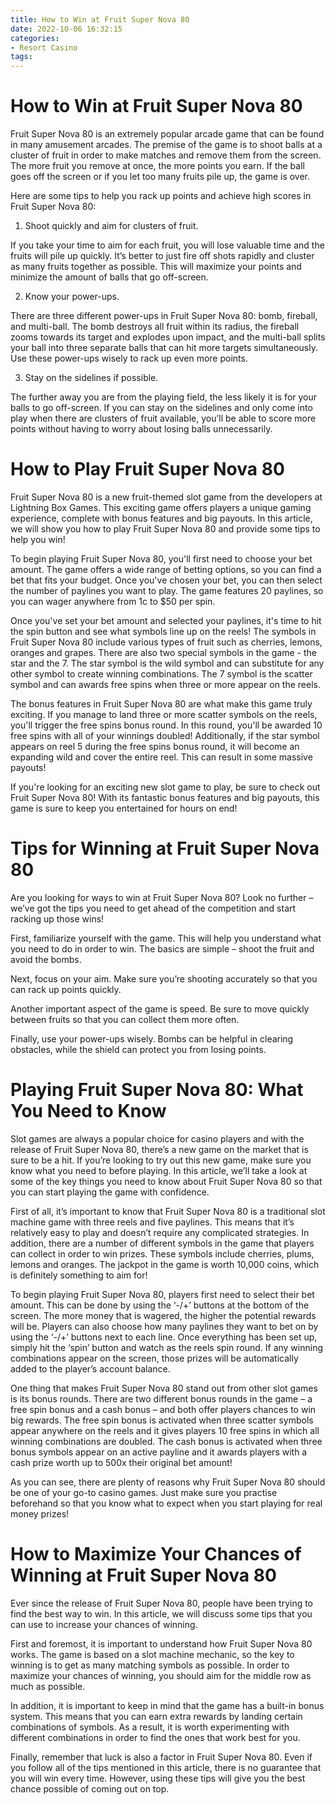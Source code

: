 ```yaml
---
title: How to Win at Fruit Super Nova 80
date: 2022-10-06 16:32:15
categories:
- Resort Casino
tags:
---
```



#  How to Win at Fruit Super Nova 80

Fruit Super Nova 80 is an extremely popular arcade game that can be found in many amusement arcades. The premise of the game is to shoot balls at a cluster of fruit in order to make matches and remove them from the screen. The more fruit you remove at once, the more points you earn. If the ball goes off the screen or if you let too many fruits pile up, the game is over.

Here are some tips to help you rack up points and achieve high scores in Fruit Super Nova 80:

1. Shoot quickly and aim for clusters of fruit.

If you take your time to aim for each fruit, you will lose valuable time and the fruits will pile up quickly. It’s better to just fire off shots rapidly and cluster as many fruits together as possible. This will maximize your points and minimize the amount of balls that go off-screen.

2. Know your power-ups.

There are three different power-ups in Fruit Super Nova 80: bomb, fireball, and multi-ball. The bomb destroys all fruit within its radius, the fireball zooms towards its target and explodes upon impact, and the multi-ball splits your ball into three separate balls that can hit more targets simultaneously. Use these power-ups wisely to rack up even more points.

3. Stay on the sidelines if possible.

The further away you are from the playing field, the less likely it is for your balls to go off-screen. If you can stay on the sidelines and only come into play when there are clusters of fruit available, you’ll be able to score more points without having to worry about losing balls unnecessarily.

#  How to Play Fruit Super Nova 80

Fruit Super Nova 80 is a new fruit-themed slot game from the developers at Lightning Box Games. This exciting game offers players a unique gaming experience, complete with bonus features and big payouts. In this article, we will show you how to play Fruit Super Nova 80 and provide some tips to help you win!

To begin playing Fruit Super Nova 80, you'll first need to choose your bet amount. The game offers a wide range of betting options, so you can find a bet that fits your budget. Once you've chosen your bet, you can then select the number of paylines you want to play. The game features 20 paylines, so you can wager anywhere from 1c to $50 per spin.

Once you've set your bet amount and selected your paylines, it's time to hit the spin button and see what symbols line up on the reels! The symbols in Fruit Super Nova 80 include various types of fruit such as cherries, lemons, oranges and grapes. There are also two special symbols in the game - the star and the 7. The star symbol is the wild symbol and can substitute for any other symbol to create winning combinations. The 7 symbol is the scatter symbol and can awards free spins when three or more appear on the reels.

The bonus features in Fruit Super Nova 80 are what make this game truly exciting. If you manage to land three or more scatter symbols on the reels, you'll trigger the free spins bonus round. In this round, you'll be awarded 10 free spins with all of your winnings doubled! Additionally, if the star symbol appears on reel 5 during the free spins bonus round, it will become an expanding wild and cover the entire reel. This can result in some massive payouts!

If you're looking for an exciting new slot game to play, be sure to check out Fruit Super Nova 80! With its fantastic bonus features and big payouts, this game is sure to keep you entertained for hours on end!

#  Tips for Winning at Fruit Super Nova 80

Are you looking for ways to win at Fruit Super Nova 80? Look no further – we’ve got the tips you need to get ahead of the competition and start racking up those wins!

First, familiarize yourself with the game. This will help you understand what you need to do in order to win. The basics are simple – shoot the fruit and avoid the bombs.

Next, focus on your aim. Make sure you’re shooting accurately so that you can rack up points quickly.

Another important aspect of the game is speed. Be sure to move quickly between fruits so that you can collect them more often.

Finally, use your power-ups wisely. Bombs can be helpful in clearing obstacles, while the shield can protect you from losing points.

#  Playing Fruit Super Nova 80: What You Need to Know

Slot games are always a popular choice for casino players and with the release of Fruit Super Nova 80, there’s a new game on the market that is sure to be a hit. If you’re looking to try out this new game, make sure you know what you need to before playing. In this article, we’ll take a look at some of the key things you need to know about Fruit Super Nova 80 so that you can start playing the game with confidence.

First of all, it’s important to know that Fruit Super Nova 80 is a traditional slot machine game with three reels and five paylines. This means that it’s relatively easy to play and doesn’t require any complicated strategies. In addition, there are a number of different symbols in the game that players can collect in order to win prizes. These symbols include cherries, plums, lemons and oranges. The jackpot in the game is worth 10,000 coins, which is definitely something to aim for!

To begin playing Fruit Super Nova 80, players first need to select their bet amount. This can be done by using the ‘-/+’ buttons at the bottom of the screen. The more money that is wagered, the higher the potential rewards will be. Players can also choose how many paylines they want to bet on by using the ‘-/+’ buttons next to each line. Once everything has been set up, simply hit the ‘spin’ button and watch as the reels spin round. If any winning combinations appear on the screen, those prizes will be automatically added to the player’s account balance.

One thing that makes Fruit Super Nova 80 stand out from other slot games is its bonus rounds. There are two different bonus rounds in the game – a free spin bonus and a cash bonus – and both offer players chances to win big rewards. The free spin bonus is activated when three scatter symbols appear anywhere on the reels and it gives players 10 free spins in which all winning combinations are doubled. The cash bonus is activated when three bonus symbols appear on an active payline and it awards players with a cash prize worth up to 500x their original bet amount!

As you can see, there are plenty of reasons why Fruit Super Nova 80 should be one of your go-to casino games. Just make sure you practise beforehand so that you know what to expect when you start playing for real money prizes!

#  How to Maximize Your Chances of Winning at Fruit Super Nova 80

Ever since the release of Fruit Super Nova 80, people have been trying to find the best way to win. In this article, we will discuss some tips that you can use to increase your chances of winning.

First and foremost, it is important to understand how Fruit Super Nova 80 works. The game is based on a slot machine mechanic, so the key to winning is to get as many matching symbols as possible. In order to maximize your chances of winning, you should aim for the middle row as much as possible.

In addition, it is important to keep in mind that the game has a built-in bonus system. This means that you can earn extra rewards by landing certain combinations of symbols. As a result, it is worth experimenting with different combinations in order to find the ones that work best for you.

Finally, remember that luck is also a factor in Fruit Super Nova 80. Even if you follow all of the tips mentioned in this article, there is no guarantee that you will win every time. However, using these tips will give you the best chance possible of coming out on top.